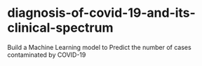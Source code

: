 # diagnosis-of-covid-19-and-its-clinical-spectrum
 Build a Machine Learning model to Predict the number of cases contaminated by COVID-19

